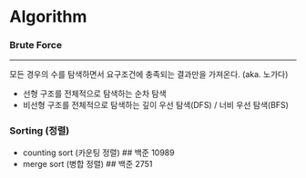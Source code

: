 # Algorithm


### Brute Force
------
모든 경우의 수를 탐색하면서 요구조건에 충족되는 결과만을 가져온다. (aka. 노가다)
- 선형 구조를 전체적으로 탐색하는 순차 탐색
- 비선형 구조를 전체적으로 탐색하는 깊이 우선 탐색(DFS) / 너비 우선 탐색(BFS)

### Sorting (정렬)
- counting sort (카운팅 정렬) ## 백준 10989
- merge sort (병합 정렬) ## 백준 2751
